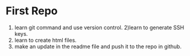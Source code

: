 # First Repo

1) learn git command and use version control.
2)learn to generate SSH keys.
3) learn to create html files.
4) make an update in the readme file and push it to the repo in github.
